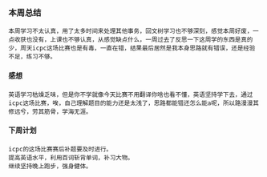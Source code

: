 ### 本周总结
    本周学习不太认真，用了太多时间来处理其他事务，回文树学习也不够深刻，感觉本周好废，一点收获也没有，上课也不够认真，从感觉缺点什么，一周过去了反思一下这周学的东西是真的少，周天icpc这场比赛也是有毒，一直在错，结果最后居然是我本身思路就有错误，还是经验不足，练习不够。

#### 感想
    英语学习枯燥乏味，但是你不学就像今天比赛不用翻译你啥也看不懂，英语坚持学下去，通过icpc这场比赛，唉，自己理解题目的能力还是太浅了，思路都能错还怎么能a呢，所以路漫漫其修远兮，劳其筋骨，学海无涯。
#### 下周计划
    icpc的这场比赛赛后补题要及时进行。
    提高英语水平，利用百词斩背单词，补习大物。
    继续坚持晚上跑步，强身健体。
    


